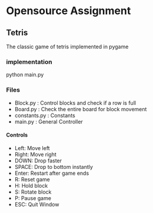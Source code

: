 # Opensource Assignment

## Tetris
The classic game of tetris implemented in pygame
    
### implementation
python main.py

### Files
* Block.py : Control blocks and check if a row is full
* Board.py : Check the entire board for block movement
* constants.py : Constants
* main.py : General Controller

#### Controls
* Left: Move left
* Right: Move right
* DOWN: Drop faster
* SPACE: Drop to bottom instantly
* Enter: Restart after game ends
* R: Reset game
* H: Hold block
* S: Rotate block
* P: Pause game
* ESC: Quit Window
